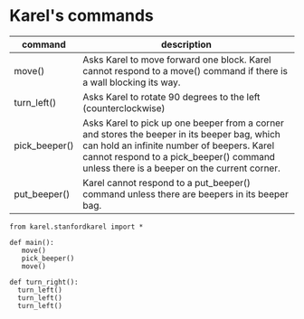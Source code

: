 # Karel's commands

|command|description|
|---|---|
|move()|	Asks Karel to move forward one block. Karel cannot respond to a move() command if there is a wall blocking its way.|
|turn_left()|Asks Karel to rotate 90 degrees to the left (counterclockwise)|
|pick_beeper()|Asks Karel to pick up one beeper from a corner and stores the beeper in its beeper bag, which can hold an infinite number of beepers. Karel cannot respond to a pick_beeper() command unless there is a beeper on the current corner.|
|put_beeper()|Karel cannot respond to a put_beeper() command unless there are beepers in its beeper bag.|


```
from karel.stanfordkarel import *

def main():
   move()
   pick_beeper()
   move()
```

```
def turn_right():
  turn_left()
  turn_left()
  turn_left()
```
